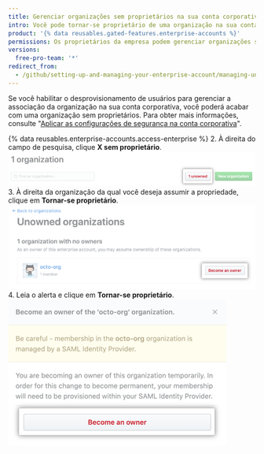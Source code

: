 ```yaml
---
title: Gerenciar organizações sem proprietários na sua conta corporativa
intro: Você pode tornar-se proprietário de uma organização na sua conta corporativa que não tem proprietários no momento.
product: '{% data reusables.gated-features.enterprise-accounts %}'
permissions: Os proprietários da empresa podem gerenciar organizações sem proprietários em uma conta corporativa.
versions:
  free-pro-team: '*'
redirect_from:
  - /github/setting-up-and-managing-your-enterprise-account/managing-unowned-organizations-in-your-enterprise-account
---
```

Se você habilitar o desprovisionamento de usuários para gerenciar a associação da organização na sua conta corporativa, você poderá acabar com uma organização sem proprietários. Para obter mais informações, consulte "[Aplicar as configurações de segurança na conta corporativa](/github/setting-up-and-managing-your-enterprise-account/enforcing-security-settings-in-your-enterprise-account#managing-user-provisioning-for-organizations-in-your-enterprise-account)".

{% data reusables.enterprise-accounts.access-enterprise %}
2. À direita do campo de pesquisa, clique **X sem proprietário**. ![Botão para visualizar organizações sem proprietários](/assets/images/help/business-accounts/unowned-organizations-button.png)
3. À direita da organização da qual você deseja assumir a propriedade, clique em **Tornar-se proprietário**. ![Botão para tornar-se proprietário](/assets/images/help/business-accounts/become-an-owner-button.png)
4. Leia o alerta e clique em **Tornar-se proprietário**. ![Botão para tornar-se proprietário](/assets/images/help/business-accounts/become-an-owner-confirmation.png)
